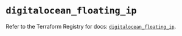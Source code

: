 # `digitalocean_floating_ip`

Refer to the Terraform Registry for docs: [`digitalocean_floating_ip`](https://registry.terraform.io/providers/digitalocean/digitalocean/2.38.0/docs/resources/floating_ip).
